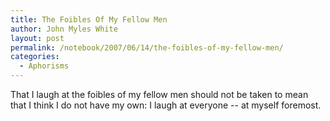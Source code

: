 ```yaml
---
title: The Foibles Of My Fellow Men
author: John Myles White
layout: post
permalink: /notebook/2007/06/14/the-foibles-of-my-fellow-men/
categories:
  - Aphorisms
---
```


That I laugh at the foibles of my fellow men should not be taken to mean that I think I do not have my own: I laugh at everyone -- at myself foremost.
